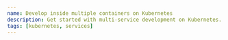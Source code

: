 ```yaml
---
name: Develop inside multiple containers on Kubernetes
description: Get started with multi-service development on Kubernetes.
tags: [kubernetes, services]
---
```

